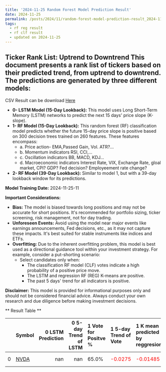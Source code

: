 ```yaml
---
title: '2024-11-25 Random Forest Model Prediction Result'
date: 2024-11-25
permalink: /posts/2024/11/random-forest-model-prediction-result_2024-11-25_11/
tags:
  - rf reg result
  - rf clf result
  - updated on 2024-11-25
---
```

## Ticker Rank List: Uptrend to Downtrend This document presents a rank list of tickers based on their predicted trend, from uptrend to downtrend. The predictions are generated by three different models:
 CSV Result can be download [ Here ](https://cliffordhu.github.io/images/2024-11-25-random-forest-model-prediction-result_2024-11-25_11.csv) 

* **0- LSTM Model (15-Day Lookback):** This model uses Long Short-Term Memory (LSTM) networks to predict the next 15 days' price slope (K-slope). 
* **1- RF Model (15-Day Lookback):** This random forest (RF) classification model predicts whether the future 15-day price slope is positive based on 300 decision trees trained on 260 features. These features encompass: 
     * a. Price action- EMA,Passed Gain, Vol. ATR?...  
     * b. Momentum indicators  RSI, CCI,...  
     * c. Oscillation indicators  BB, MACD, KDJ... 
     * d. Macroeconomic indicators Interest Rate, VIX, Exchange Rate, gloal market, CPI? GDP? Fed decision? Employeement rate change? 
 * **2- RF Model (39-Day Lookback):** Similar to model 1, but with a 39-day lookback window for its predictions. 

 **Model Training Date:** 2024-11-25-11 
 
 **Important Considerations:** 
 
 * **Bias:** The model is biased towards long positions and may not be accurate for short positions. It's recommended for portfolio sizing, ticker screening, risk management, not for day trading.
 * **Unforeseen Events:** Avoid using the model near major events like earnings announcements, Fed decisions, etc., as it may not capture these impacts. It's best suited for stable instruments like indices and ETFs.
 * **Overfitting:** Due to the inherent overfitting problem, this model is best used as a directional guidance tool within your investment strategy. For example, consider a put-shorting scenario:
     * Select candidates only when: 
         * The classification RF model (CLF) votes indicate a high probability of a positive price move.
         * The LSTM and regression RF (REG) K-means are positive. 
         * The past 5 days' trend for all indicators is positive. 
 
 **Disclaimer:** This model is provided for informational purposes only and should not be considered financial advice. Always conduct your own research and due diligence before making investment decisions.



** Result Table **

</details>

|    | Symbol                                                  |   0 LSTM Prediction |   0 5-day Trend of LSTM | 1 Vote for Positve %   | 1 5-day Trend of Vote                      | 1 K mean predicted by reggresion            | 1 5-day Trend of K mean                      | 2 Vote for Positve %   | 2 5-day Trend of Vote                      | 2 K mean predicted by reggresion            | 2 5-day Trend of K mean                    |   3 LDA Gain Loss dB |   Total | Sector                 |   Rank |   Rank Percent |
|---:|:--------------------------------------------------------|--------------------:|------------------------:|:-----------------------|:-------------------------------------------|:--------------------------------------------|:---------------------------------------------|:-----------------------|:-------------------------------------------|:--------------------------------------------|:-------------------------------------------|---------------------:|--------:|:-----------------------|-------:|---------------:|
|  0 | [NVDA](https://finance.yahoo.com/quote/NVDA/financials) |                 nan |                     nan | 65.0%                  | <span style="color: red;"> -0.0275 </span> | <span style="color: red;"> -0.01485 </span> | <span style="color: green;"> 0.00116 </span> | 64.0%                  | <span style="color: red;"> -0.0247 </span> | <span style="color: red;"> -0.01781 </span> | <span style="color: red;"> -0.0012 </span> |              3.78561 | 6.68985 | Information Technology |      1 |              0 |
 </details>

